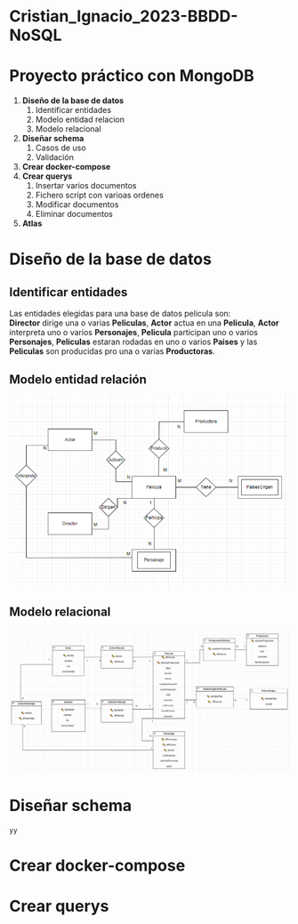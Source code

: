 # Cristian_Ignacio_2023-BBDD-NoSQL
# Proyecto práctico con MongoDB

1. **Diseño de la base de datos**
    1. Identificar entidades
    2. Modelo entidad relacion
    3. Modelo relacional
2. **Diseñar schema**
    1. Casos de uso
    2. Validación
4. **Crear docker-compose**
5. **Crear querys**
    1. Insertar varios documentos
    2. Fichero script con varioas ordenes
    3. Modificar documentos
    4. Eliminar documentos
6. **Atlas**
# Diseño de la base de datos
## Identificar entidades
Las entidades elegidas para una base de datos pelicula son:    
**Director** dirige una o varias **Peliculas**, **Actor** actua en una **Pelicula**, **Actor** interpreta uno o varios **Personajes**, **Pelicula** participan uno o varios **Personajes**, **Peliculas** estaran rodadas en uno o varios **Paises** y las **Peliculas** son producidas pro una o varias **Productoras**.
## Modelo entidad relación
![[EntidadRelacion.PNG]](Imagenes/EntidadRelacion.PNG)
## Modelo relacional
![[ModeloRelacional.PNG]](Imagenes/ModeloRelacional.PNG)

# Diseñar schema
```
yy
```
# Crear docker-compose
# Crear querys
